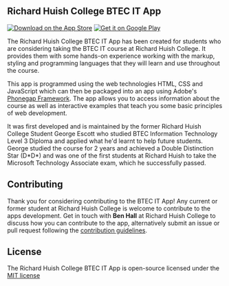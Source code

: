 ## Richard Huish College BTEC IT App

[![Download on the App Store](https://devimages-cdn.apple.com/app-store/marketing/guidelines/images/badge-download-on-the-app-store.svg)](https://itunes.apple.com/gb/app/btec-it-richard-huish-college/id735468253)
[![Get it on Google Play](https://play.google.com/intl/en_gb/badges/images/badge_new.png)](https://play.google.com/store/apps/details?id=com.benbenapps.btecit)

The Richard Huish College BTEC IT App has been created for students who are considering taking the BTEC IT course at Richard Huish College. It provides them with some hands-on experience working with the markup, styling and programming languages that they will learn and use throughout the course.

This app is programmed using the web technologies HTML, CSS and JavaScript which can then be packaged into an app using Adobe's [Phonegap Framework](http://phonegap.com). The app allows you to access information about the course as well as interactive examples that teach you some basic principles of web development.

It was first developed and is maintained by the former Richard Huish College Student George Escott who studied BTEC Information Technology Level 3 Diploma and applied what he'd learnt to help future students. George studied the course for 2 years and achieved a Double Distinction Star (D\*D\*) and was one of the first students at Richard Huish to take the Microsoft Technology Associate exam, which he successfully passed.

## Contributing

Thank you for considering contributing to the BTEC IT App! Any current or former student at Richard Huish College is welcome to contribute to the apps development. Get in touch with **Ben Hall** at Richard Huish College to discuss how you can contribute to the app, alternatively submit an issue or pull request following the [contribution guidelines](https://github.com/richuish/BTEC-IT-App/blob/master/CONTRIBUTING.md).

## License

The Richard Huish College BTEC IT App is open-source licensed under the [MIT license](http://opensource.org/licenses/MIT)
